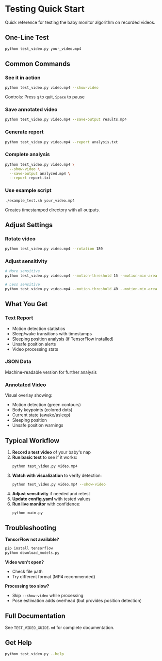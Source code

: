 # Testing Quick Start

Quick reference for testing the baby monitor algorithm on recorded videos.

## One-Line Test

```bash
python test_video.py your_video.mp4
```

## Common Commands

### See it in action
```bash
python test_video.py video.mp4 --show-video
```
Controls: Press `q` to quit, `Space` to pause

### Save annotated video
```bash
python test_video.py video.mp4 --save-output results.mp4
```

### Generate report
```bash
python test_video.py video.mp4 --report analysis.txt
```

### Complete analysis
```bash
python test_video.py video.mp4 \
  --show-video \
  --save-output analyzed.mp4 \
  --report report.txt
```

### Use example script
```bash
./example_test.sh your_video.mp4
```
Creates timestamped directory with all outputs.

## Adjust Settings

### Rotate video
```bash
python test_video.py video.mp4 --rotation 180
```

### Adjust sensitivity
```bash
# More sensitive
python test_video.py video.mp4 --motion-threshold 15 --motion-min-area 300

# Less sensitive  
python test_video.py video.mp4 --motion-threshold 40 --motion-min-area 800
```

## What You Get

### Text Report
- Motion detection statistics
- Sleep/wake transitions with timestamps
- Sleeping position analysis (if TensorFlow installed)
- Unsafe position alerts
- Video processing stats

### JSON Data
Machine-readable version for further analysis

### Annotated Video
Visual overlay showing:
- Motion detection (green contours)
- Body keypoints (colored dots)
- Current state (awake/asleep)
- Sleeping position
- Unsafe position warnings

## Typical Workflow

1. **Record a test video** of your baby's nap
2. **Run basic test** to see if it works:
   ```bash
   python test_video.py video.mp4
   ```
3. **Watch with visualization** to verify detection:
   ```bash
   python test_video.py video.mp4 --show-video
   ```
4. **Adjust sensitivity** if needed and retest
5. **Update config.yaml** with tested values
6. **Run live monitor** with confidence:
   ```bash
   python main.py
   ```

## Troubleshooting

**TensorFlow not available?**
```bash
pip install tensorflow
python download_models.py
```

**Video won't open?**
- Check file path
- Try different format (MP4 recommended)

**Processing too slow?**
- Skip `--show-video` while processing
- Pose estimation adds overhead (but provides position detection)

## Full Documentation

See `TEST_VIDEO_GUIDE.md` for complete documentation.

## Get Help

```bash
python test_video.py --help
```

